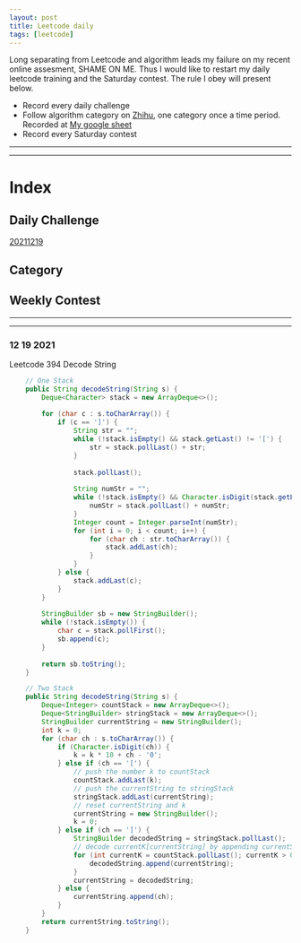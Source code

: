 ```yaml
---
layout: post
title: Leetcode daily
tags: [leetcode]
---
```


Long separating from Leetcode and algorithm leads my failure on my recent online assesment, SHAME ON ME. Thus I would like to restart my daily leetcode training and the Saturday contest. The rule I obey will present below.

- Record every daily challenge
- Follow algorithm category on [Zhihu](https://zhuanlan.zhihu.com/p/349940945), one category once a time period. Recorded at [My google sheet](https://docs.google.com/spreadsheets/d/1JoyLqikGBHg1AVwxTBICTxjAal9bVbj03D9Ek7VKc58/edit#gid=0)
- Record every Saturday contest

***
***

# Index
## Daily Challenge
[20211219](#12-19-2021)


## Category

## Weekly Contest


***
***
### 12 19 2021
Leetcode 394 Decode String
```java
    // One Stack
    public String decodeString(String s) {
        Deque<Character> stack = new ArrayDeque<>();
        
        for (char c : s.toCharArray()) {
            if (c == ']') {
                String str = "";
                while (!stack.isEmpty() && stack.getLast() != '[') {
                    str = stack.pollLast() + str;
                }
                
                stack.pollLast();
                
                String numStr = "";
                while (!stack.isEmpty() && Character.isDigit(stack.getLast())) {
                    numStr = stack.pollLast() + numStr;
                }
                Integer count = Integer.parseInt(numStr);
                for (int i = 0; i < count; i++) {
                    for (char ch : str.toCharArray()) {
                        stack.addLast(ch);
                    }
                }
            } else {
                stack.addLast(c);
            }
        }
        
        StringBuilder sb = new StringBuilder();
        while (!stack.isEmpty()) {
            char c = stack.pollFirst();
            sb.append(c);
        }
        
        return sb.toString();
    }

    // Two Stack
    public String decodeString(String s) {
        Deque<Integer> countStack = new ArrayDeque<>();
        Deque<StringBuilder> stringStack = new ArrayDeque<>();
        StringBuilder currentString = new StringBuilder();
        int k = 0;
        for (char ch : s.toCharArray()) {
            if (Character.isDigit(ch)) {
                k = k * 10 + ch - '0';
            } else if (ch == '[') {
                // push the number k to countStack
                countStack.addLast(k);
                // push the currentString to stringStack
                stringStack.addLast(currentString);
                // reset currentString and k
                currentString = new StringBuilder();
                k = 0;
            } else if (ch == ']') {
                StringBuilder decodedString = stringStack.pollLast();
                // decode currentK[currentString] by appending currentString k times
                for (int currentK = countStack.pollLast(); currentK > 0; currentK--) {
                    decodedString.append(currentString);
                }
                currentString = decodedString;
            } else {
                currentString.append(ch);
            }
        }
        return currentString.toString();
    }
```